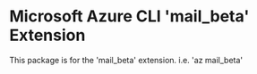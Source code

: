 Microsoft Azure CLI 'mail_beta' Extension
==========================================

This package is for the 'mail_beta' extension.
i.e. 'az mail_beta'
